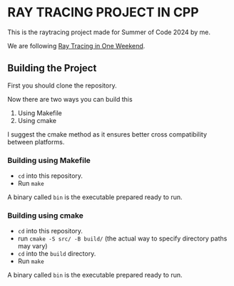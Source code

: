 # RAY TRACING PROJECT IN CPP

This is the raytracing project made for Summer of Code 2024 by me.

We are following [Ray Tracing in One Weekend](https://raytracing.github.io/books/RayTracingInOneWeekend.html). 

## Building the Project 
First you should clone the repository.

Now there are two ways you can build this 
1. Using Makefile
2. Using cmake 

I suggest the cmake method as it ensures better cross compatibility between platforms.

### Building using Makefile 
- `cd` into this repository. 
- Run `make` 

A binary called `bin` is the executable prepared ready to run.

### Building using cmake 
- `cd` into this repository. 
- run `cmake -S src/ -B build/` (the actual way to specify directory paths may vary)
- `cd` into the `build` directory.
- Run `make`


A binary called `bin` is the executable prepared ready to run.



